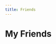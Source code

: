 ```yaml
---
title: Friends 
---
```

# My Friends

<FriendTree friend_name="洛玖只" friend_desc="JaCppPyRugothon，JsCssHtSpVuBoot。All_In_One!"
avatar_url="http://q1.qlogo.cn/g?b=qq&nk=513979437&s=640"
address="http://blog.yurzi.net/">
</FriendTree>
<FriendTree friend_name="Mutex" friend_desc="辛夸高岭桂    将徙北冥鹏"
avatar_url="http://q1.qlogo.cn/g?b=qq&nk=2468691031&s=640">
</FriendTree>
